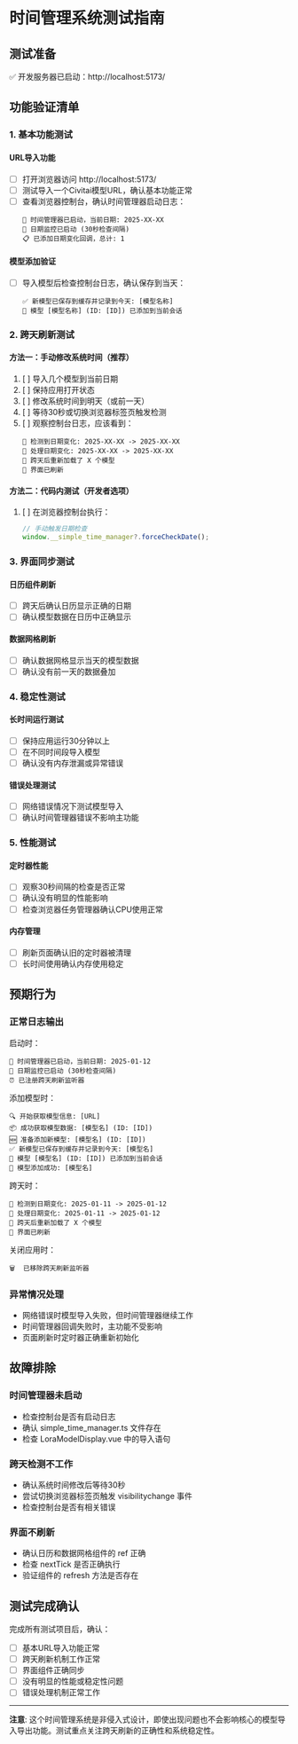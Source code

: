 # 时间管理系统测试指南

## 测试准备

✅ 开发服务器已启动：http://localhost:5173/

## 功能验证清单

### 1. 基本功能测试

#### URL导入功能
- [ ] 打开浏览器访问 http://localhost:5173/
- [ ] 测试导入一个Civitai模型URL，确认基本功能正常
- [ ] 查看浏览器控制台，确认时间管理器启动日志：
  ```
  📅 时间管理器已启动，当前日期: 2025-XX-XX
  📅 日期监控已启动 (30秒检查间隔)
  📋 已添加日期变化回调，总计: 1
  ```

#### 模型添加验证
- [ ] 导入模型后检查控制台日志，确认保存到当天：
  ```
  ✅ 新模型已保存到缓存并记录到今天: [模型名称]
  📝 模型 [模型名称] (ID: [ID]) 已添加到当前会话
  ```

### 2. 跨天刷新测试

#### 方法一：手动修改系统时间（推荐）
1. [ ] 导入几个模型到当前日期
2. [ ] 保持应用打开状态
3. [ ] 修改系统时间到明天（或前一天）
4. [ ] 等待30秒或切换浏览器标签页触发检测
5. [ ] 观察控制台日志，应该看到：
   ```
   🚨 检测到日期变化: 2025-XX-XX -> 2025-XX-XX
   🔄 处理日期变化: 2025-XX-XX -> 2025-XX-XX
   📂 跨天后重新加载了 X 个模型
   🔄 界面已刷新
   ```

#### 方法二：代码内测试（开发者选项）
1. [ ] 在浏览器控制台执行：
   ```javascript
   // 手动触发日期检查
   window.__simple_time_manager?.forceCheckDate();
   ```

### 3. 界面同步测试

#### 日历组件刷新
- [ ] 跨天后确认日历显示正确的日期
- [ ] 确认模型数据在日历中正确显示

#### 数据网格刷新
- [ ] 确认数据网格显示当天的模型数据
- [ ] 确认没有前一天的数据叠加

### 4. 稳定性测试

#### 长时间运行测试
- [ ] 保持应用运行30分钟以上
- [ ] 在不同时间段导入模型
- [ ] 确认没有内存泄漏或异常错误

#### 错误处理测试
- [ ] 网络错误情况下测试模型导入
- [ ] 确认时间管理器错误不影响主功能

### 5. 性能测试

#### 定时器性能
- [ ] 观察30秒间隔的检查是否正常
- [ ] 确认没有明显的性能影响
- [ ] 检查浏览器任务管理器确认CPU使用正常

#### 内存管理
- [ ] 刷新页面确认旧的定时器被清理
- [ ] 长时间使用确认内存使用稳定

## 预期行为

### 正常日志输出
启动时：
```
📅 时间管理器已启动，当前日期: 2025-01-12
📅 日期监控已启动 (30秒检查间隔)
⏰ 已注册跨天刷新监听器
```

添加模型时：
```
🔍 开始获取模型信息: [URL]
📦 成功获取模型数据: [模型名] (ID: [ID])
🆕 准备添加新模型: [模型名] (ID: [ID])
✅ 新模型已保存到缓存并记录到今天: [模型名]
📝 模型 [模型名] (ID: [ID]) 已添加到当前会话
🎉 模型添加成功: [模型名]
```

跨天时：
```
🚨 检测到日期变化: 2025-01-11 -> 2025-01-12
🔄 处理日期变化: 2025-01-11 -> 2025-01-12
📂 跨天后重新加载了 X 个模型
🔄 界面已刷新
```

关闭应用时：
```
🗑️  已移除跨天刷新监听器
```

### 异常情况处理
- 网络错误时模型导入失败，但时间管理器继续工作
- 时间管理器回调失败时，主功能不受影响
- 页面刷新时定时器正确重新初始化

## 故障排除

### 时间管理器未启动
- 检查控制台是否有启动日志
- 确认 simple_time_manager.ts 文件存在
- 检查 LoraModelDisplay.vue 中的导入语句

### 跨天检测不工作
- 确认系统时间修改后等待30秒
- 尝试切换浏览器标签页触发 visibilitychange 事件
- 检查控制台是否有相关错误

### 界面不刷新
- 确认日历和数据网格组件的 ref 正确
- 检查 nextTick 是否正确执行
- 验证组件的 refresh 方法是否存在

## 测试完成确认

完成所有测试项目后，确认：
- [ ] 基本URL导入功能正常
- [ ] 跨天刷新机制工作正常
- [ ] 界面组件正确同步
- [ ] 没有明显的性能或稳定性问题
- [ ] 错误处理机制正常工作

---

**注意**: 这个时间管理系统是非侵入式设计，即使出现问题也不会影响核心的模型导入导出功能。测试重点关注跨天刷新的正确性和系统稳定性。
